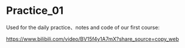 # Practice_01
Used for the daily practice、notes and code of our first course: 

https://www.bilibili.com/video/BV15f4y1A7mX?share_source=copy_web
